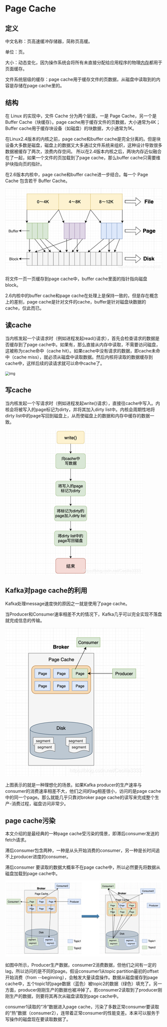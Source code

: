 # Page Cache

## 定义

中文名称：页高速缓冲存储器，简称页高缓。

单位：页。

大小：动态变化，因为操作系统会将所有未直接分配给应用程序的物理[内存](https://so.csdn.net/so/search?q=内存&spm=1001.2101.3001.7020)都用于页面缓存。   

文件系统层级的缓存：page cache用于缓存文件的页数据，从磁盘中读取到的内容是存储在page cache里的。

## 结构

在 Linux 的实现中，文件 Cache 分为两个层面，一是 Page Cache，另一个是 Buffer Cache（块缓存）。page cache用于缓存文件的页数据，大小通常为4K；Buffer cache用于缓存块设备（如磁盘）的块数据，大小通常为1K。

在Linux2.4版本的内核之前，page cache和buffer cache是完全分离的。但是块设备大多数是磁盘，磁盘上的数据又大多通过文件系统来组织，这种设计导致很多数据被缓存了两次，浪费内存空间。
所以在2.4版本内核之后，两块内存近似融合在了一起，如果一个文件的页加载到了page cache，那么buffer cache只需要维护块指向页的指针。

在2.6版本内核中，page cache和buffer cache进一步结合。每一个 Page Cache 包含若干 Buffer Cache。

<img src="image/watermark,type_ZmFuZ3poZW5naGVpdGk,shadow_10,text_aHR0cHM6Ly9ibG9nLmNzZG4ubmV0L0NlY2lsaWEzMzMz,size_16,color_FFFFFF,t_70.png" alt="img" style="zoom:67%;" />

将文件一页一页缓存到page cache中，buffer cache里面的指针指向磁盘block。

2.6内核中的buffer cache和page cache在处理上是保持一致的，但是存在概念上的差别，page cache是针对文件的cache，buffer是针对磁盘块数据的cache，仅此而已。

## 读cache

当内核发起一个读请求时（例如进程发起read()请求），首先会检查请求的数据是否缓存到了page cache中。如果有，那么直接从内存中读取，不需要访问磁盘，这被称为cache命中（cache hit）。如果cache中没有请求的数据，即cache未命中（cache miss），就必须从磁盘中读取数据。然后内核将读取的数据缓存到cache中，这样后续的读请求就可以命中cache了。

<img src="https://img-blog.csdnimg.cn/20191231173013142.png?x-oss-process=image/watermark,type_ZmFuZ3poZW5naGVpdGk,shadow_10,text_aHR0cHM6Ly9ibG9nLmNzZG4ubmV0L0NlY2lsaWEzMzMz,size_16,color_FFFFFF,t_70" alt="img" style="zoom:80%;" />

## **写cache**

当内核发起一个写请求时（例如进程发起write()请求），直接往cache中写入。内核会将被写入的page标记为dirty，并将其加入dirty list中。内核会周期性地将dirty list中的page写回到磁盘上，从而使磁盘上的数据和内存中缓存的数据一致。 

<img src="image/watermark,type_ZmFuZ3poZW5naGVpdGk,shadow_10,text_aHR0cHM6Ly9ibG9nLmNzZG4ubmV0L0NlY2lsaWEzMzMz,size_16,color_FFFFFF,t_70-20220705141640448.png" alt="img" style="zoom:80%;" />

## **Kafka对page cache的利用**

Kafka处理message速度快的原因之一就是使用了page cache。

当Producer和Consumer速率相差不大的情况下，Kafka几乎可以完全实现不落盘就完成信息的传输。

![img](image/watermark,type_ZmFuZ3poZW5naGVpdGk,shadow_10,text_aHR0cHM6Ly9ibG9nLmNzZG4ubmV0L0NlY2lsaWEzMzMz,size_16,color_FFFFFF,t_70-20220705141805012.png)

上图表示的就是一种理想化的场景。如果Kafka producer的生产速率与consumer的消费速率相差不大，他们之间的lag相差很小，访问的是page cache中的同一个page。那么就能几乎只靠对broker page cache的读写来完成整个生产-消费过程，磁盘访问非常少。

## page cache污染

本文介绍的是最经典的一种page cache受污染的情景，即滞后consumer发送的fetch请求。

滞后consumer包含两种，一种是从头开始消费的consumer，另一种是长时间追不上producer进度的consumer。

滞后consumer 要读取的数据大概率不在page cache中，所以必然要先将数据从磁盘加载到page cache中。

![img](image/watermark,type_ZmFuZ3poZW5naGVpdGk,shadow_10,text_aHR0cHM6Ly9ibG9nLmNzZG4ubmV0L0NlY2lsaWEzMzMz,size_16,color_FFFFFF,t_70-20220705141839725.png)

如图中所示，Producer生产数据，consumer2消费数据，但他们之间有一定的lag，所以访问的是不同的page。假设consumer1从topic partition最初的offset开始消费（from --beginning），会触发大量读盘操作。数据从磁盘缓存到page cache中，五个topic1的page数据（蓝色）被topic2的数据（绿色）填充了。另一方面，producer刚刚生产的数据也被冲掉了。若consumer2读取到了producer刚刚生产的数据，则要将其再次从磁盘读取到page cache中。

consumer1读取的“冷”数据进入page cache，污染了多数正常consumer要读取的“热”数据（consumer2），连带着正常consumer的性能变差。本来可以服务于写操作的磁盘现在要读取数据了。